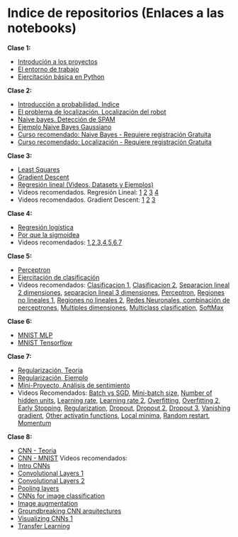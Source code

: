 # Indice de repositorios (Enlaces a las notebooks)
**Clase 1:**
- [Introdución a los proyectos](https://github.com/lab-ml-itba/Intro-proyectos/blob/master/Tipos%20de%20Proyectos.ipynb)
- [El entorno de trabajo](https://github.com/lab-ml-itba/entorno-de-trabajo/blob/master/Entorno%20de%20Trabajo.ipynb)
- [Ejercitación básica en Python](https://github.com/lab-ml-itba/entorno-de-trabajo/blob/master/Ejercitaci%C3%B3n%20B%C3%A1sica%20en%20Python.ipynb)

**Clase 2:**
- [Introducción a probabilidad. Indice](https://github.com/lab-ml-itba/Intro-Probabilidad/blob/master/Intro_Probabilidad.ipynb)
- [El problema de localización. Localización del robot](https://github.com/lab-ml-itba/Intro-Probabilidad)
- [Naive bayes. Detección de SPAM](https://github.com/lab-ml-itba/Intro-Probabilidad/blob/master/Naive_Bayes.ipynb)
- [Ejemplo Naive Bayes Gaussiano](https://github.com/lab-ml-itba/Intro-Probabilidad/blob/master/Ejemplos%20de%20Gaussian%20Naive%20Bayes.ipynb)
- [Curso recomendado: Naive Bayes - Requiere registración Gratuita](https://classroom.udacity.com/courses/ud120/lessons/2254358555/concepts/30076485360923)
- [Curso recomendado: Localización - Requiere registración Gratuita](https://classroom.udacity.com/courses/cs373/lessons/48739381/concepts/487350240923)

**Clase 3:**
- [Least Squares](https://github.com/lab-ml-itba/Linear-Regression-Gradient-Descent/blob/master/Least%20Squares.ipynb)
- [Gradient Descent](https://github.com/lab-ml-itba/Linear-Regression-Gradient-Descent/blob/master/Gradient%20Descent.ipynb)
- [Regresión lineal (Videos, Datasets y Ejemplos)](https://github.com/lab-ml-itba/Linear-Regression-Gradient-Descent/blob/master/Linear%20Regression%20%26%20Gradient%20Descent.ipynb)
- Videos recomendados. Regresión Lineal:
[1](https://www.youtube.com/watch?v=kHwlB_j7Hkc)
[2](https://www.youtube.com/watch?v=yuH4iRcggMw)
[3](https://www.youtube.com/watch?v=yR2ipCoFvNo)
[4](https://www.youtube.com/watch?v=0kns1gXLYg4)
- Videos recomendados. Gradient Descent:
[1](https://www.youtube.com/watch?v=F6GSRDoB-Cg)
[2](https://www.youtube.com/watch?v=YovTqTY-PYY)
[3](https://www.youtube.com/watch?v=GtSf2T6Co80)

**Clase 4:**
- [Regresión logística](https://github.com/lab-ml-itba/Logistic-Regression/blob/master/Regresi%C3%B3n%20Log%C3%ADstica.ipynb)
- [Por que la sigmoidea](https://github.com/lab-ml-itba/Logistic-Regression/blob/master/logistic-regression-why-sigmoid.ipynb)
- Videos recomendados: [1](https://www.youtube.com/watch?v=LLx4diIP83I),[2](https://www.youtube.com/watch?v=tEk6ikTKGYU),[3](https://www.youtube.com/watch?v=7F-CuXdTQ5k),[4](https://www.youtube.com/watch?v=IxotEG3yWHs),[5](https://www.youtube.com/watch?v=Y2zXH_4_aZs),[6](https://www.youtube.com/watch?v=uKtVwBX7CCs),[7](https://www.youtube.com/watch?v=07bPqvCevfc)

**Clase 5:**
- [Perceptron](https://github.com/lab-ml-itba/perceptron/blob/master/Perceptron.ipynb)
- [Ejercitación de clasificación](https://github.com/lab-ml-itba/Ejemplos-de-Clasificacion/blob/master/Soluciones%20Ejemplos%20de%20Clasificacion.ipynb)
- Videos recomendados:
[Clasificacion 1](https://youtu.be/Dh625piH7Z0),
[Clasificacion 2](https://youtu.be/46PywnGa_cQ),
[Separacion lineal 2 dimensiones](https://youtu.be/X-uMlsBi07k),
[separacion lineal 3 dimensiones](https://youtu.be/eBHunImDmWw),
[Perceptron](https://youtu.be/SJmJ4xK9Clg),
[Regiones no lineales 1](https://youtu.be/B8UrWnHh1Wc),
[Regiones no lineales 2](https://youtu.be/HWuBKCZsCo8),
[Redes Neuronales, combinación de perceptrones](https://youtu.be/FWN3Sw5fFoM),
[Multiples dimensiones](https://youtu.be/pg99FkXYK0M),
[Multiclass clasification](https://youtu.be/uNTtvxwfox0),
[SoftMax](https://youtu.be/RC_A9Tu99y4)


**Clase 6:**
- [MNIST MLP](https://github.com/lab-ml-itba/MNIST-MLP-CNN/blob/master/1-MNIST-MLP.ipynb)
- [MNIST Tensorflow](https://github.com/lab-ml-itba/MNIST-MLP-CNN/blob/master/2-Tensorflow-MNIST.ipynb)

**Clase 7:**
- [Regularización, Teoria](https://github.com/lab-ml-itba/Regularizacion/blob/master/0-Regularizacion-Teoria.ipynb)
- [Regularización, Ejemplo](https://github.com/lab-ml-itba/Regularizacion/blob/master/1-Regularizacion-ejemplo.ipynb)
- [Mini-Proyecto, Análisis de sentimiento](https://github.com/lab-ml-itba/Regularizacion/blob/master/3-IMDB-Sentiment-Analisys.ipynb)
- Videos Recomendados:
[Batch vs SGD](https://youtu.be/2p58rVgqsgo),
[Mini-batch size](https://youtu.be/GrrO1NFxaW8),
[Number of hidden units](https://youtu.be/IkGAIQH5wH8),
[Learning rate](https://youtu.be/TwJ8aSZoh2U),
[Learning rate 2](https://youtu.be/HLMjeDez7ps),
[Overfitting](https://youtu.be/EeBZpb-PSac),
[Overfitting 2](https://youtu.be/SVqEgaT1lXU),
[Early Stopping](https://youtu.be/NnS0FJyVcDQ),
[Regularization](https://youtu.be/aX_m9iyK3Ac),
[Dropout](https://youtu.be/Ty6K6YiGdBs),
[Dropout 2](https://youtu.be/6DcImJS8uV8),
[Dropout 3](https://youtu.be/8nG8zzJMbZw),
[Vanishing gradient](https://youtu.be/W_JJm_5syFw),
[Other activatin functions](https://youtu.be/VzGOR5SlFSw),
[Local minima](https://youtu.be/gF_sW_nY-xw),
[Random restart](https://youtu.be/idyBBCzXiqg),
[Momentum](https://youtu.be/r-rYz_PEWC8)

**Clase 8:**
- [CNN - Teoria](https://github.com/lab-ml-itba/CNN/blob/master/1-CNN-Teoria.ipynb)
- [CNN - MNIST](https://github.com/lab-ml-itba/MNIST-MLP-CNN/blob/master/3-MNIST-CNN.ipynb)
Videos recomendados: 
- [Intro CNNs](https://youtu.be/HrYNL_1SV2Y)
- [Convolutional Layers 1](https://youtu.be/h5R_JvdUrUI)
- [Convolutional Layers 2](https://youtu.be/RnM1D-XI--8)
- [Pooling layers](https://youtu.be/OkkIZNs7Cyc)
- [CNNs for image classification](https://youtu.be/l9vg_1YUlzg)
- [Image augmentation](https://youtu.be/odStujZq3GY)
- [Groundbreaking CNN arquitectures](https://youtu.be/ddrB-mhMfkY)
- [Visualizing CNNs 1](https://youtu.be/mnqS_EhEZVg)
- [Transfer Learning](https://youtu.be/LHG5FltaR6I)
